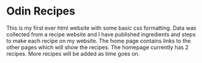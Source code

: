 # Odin Recipes
This is my first ever html website with some basic css formatting. Data was collected from a recipe website and I have published ingredients and steps to make each recipe on my website. The home page contains links to the other pages which will show the recipes. The homepage currently has 2 recipes. More recipes will be added as time goes on.
